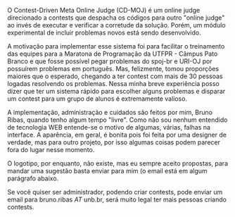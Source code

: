 O Contest-Driven Meta Online Judge (CD-MOJ) é um online judge direcionado a contests que despacha os códigos para outro "online judge" ao invés de executar e verificar a corretude da solução. Porém, um módulo experimental de incluir problemas novos está sendo desenvolvido.


A motivação para implementar esse sistema foi para facilitar o treinamento das equipes para a Maratona de Programação da UTFPR - Câmpus Pato Branco e que fosse possível pegar problemas do spoj-br e URI-OJ por possuírem problemas em português. Mas, felizmente, tomou proporções maiores que o esperado, chegando a ter contest com mais de 30 pessoas logadas resolvendo os problemas. Nessa minha breve experiência posso dizer que ter um sistema rápido para escolher alguns problemas e disparar um contest para um grupo de alunos é extremamente valioso.


A implementação, administração e cuidados são feitos por mim, Bruno Ribas, quando tenho algum tempo "livre". Como não sou nenhum entendido de tecnologia WEB entende-se o motivo de algumas, várias, falhas na interface. A aparência, em geral, é bonita pois foi feita por uma designer de verdade, mas para outro projeto, por isso algumas coisas podem parecer fora do lugar nesse momento.


O logotipo, por enquanto, não existe, mas eu sempre aceito propostas, para mandar uma sugestão basta enviar para mim (o email está em algum parágrafo abaixo.


Se você quiser ser administrador, podendo criar contests, pode enviar um email para bruno.ribas _AT_ unb.br, será muito legal ter mais pessoas criando contests.